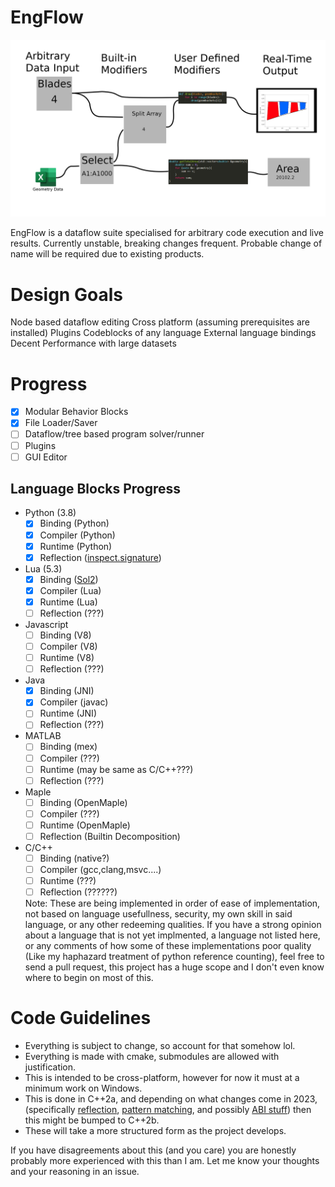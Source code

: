 # EngFlow
![](doc/Idea.png "TODO: Replace with actual screenshot of software when implemented...")

EngFlow is a dataflow suite specialised for arbitrary code execution and live results. Currently unstable, breaking changes frequent. 
Probable change of name will be required due to existing products.

# Design Goals
Node based dataflow editing
Cross platform (assuming prerequisites are installed)
Plugins
Codeblocks of any language
External language bindings
Decent Performance with large datasets

# Progress
- [x] Modular Behavior Blocks
- [x] File Loader/Saver
- [ ] Dataflow/tree based program solver/runner
- [ ] Plugins
- [ ] GUI Editor

## Language Blocks Progress
- Python (3.8)
  - [x] Binding (Python)
  - [x] Compiler (Python)
  - [x] Runtime (Python)
  - [x] Reflection ([inspect.signature](https://docs.python.org/3/library/inspect.html#inspect.signature))
- Lua (5.3)
  - [x] Binding ([Sol2](https://github.com/ThePhD/sol2))
  - [x] Compiler (Lua)
  - [x] Runtime (Lua)
  - [ ] Reflection (???)
- Javascript
  - [ ] Binding (V8)
  - [ ] Compiler (V8)
  - [ ] Runtime (V8)
  - [ ] Reflection (???)
- Java
  - [x] Binding (JNI)
  - [x] Compiler (javac)
  - [ ] Runtime (JNI)
  - [ ] Reflection (???)
- MATLAB
  - [ ] Binding (mex)
  - [ ] Compiler (???)
  - [ ] Runtime (may be same as C/C++???)
  - [ ] Reflection (???)
- Maple
  - [ ] Binding (OpenMaple)
  - [ ] Compiler (???)
  - [ ] Runtime (OpenMaple)
  - [ ] Reflection (Builtin Decomposition)
- C/C++
  - [ ] Binding (native?)
  - [ ] Compiler (gcc,clang,msvc....)
  - [ ] Runtime (???)
  - [ ] Reflection (??????)

  Note: These are being implemented in order of ease of implementation, not based on language usefullness, security, my own skill in said language, or any other redeeming qualities. If you have a strong opinion about a language that is not yet implmented, a language not listed here, or any comments of how some of these implementations poor quality (Like my haphazard treatment of python reference counting), feel free to send a pull request, this project has a huge scope and I don't even know where to begin on most of this.

# Code Guidelines
- Everything is subject to change, so account for that somehow lol.
- Everything is made with cmake, submodules are allowed with justification.
- This is intended to be cross-platform, however for now it must at a minimum work on Windows.
- This is done in C++2a, and depending on what changes come in 2023, (specifically [reflection](http://www.open-std.org/jtc1/sc22/wg21/docs/papers/2020/n4856.pdf), [pattern matching](http://www.open-std.org/jtc1/sc22/wg21/docs/papers/2020/p1371r2.pdf), and possibly [ABI stuff](http://www.open-std.org/jtc1/sc22/wg21/docs/papers/2020/p2123r0.html)) then this might be bumped to C++2b.
- These will take a more structured form as the project develops.

If you have disagreements about this (and you care) you are honestly probably more experienced with this than I am. Let me know your thoughts and your reasoning in an issue.
